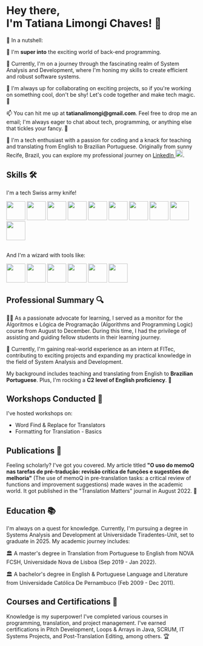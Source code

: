 <!DOCTYPE html>
<html lang="en">
<head>
    <meta charset="UTF-8">
    <meta name="viewport" content="width=device-width, initial-scale=1.0"> 
</head>
<body> 
        <h1>Hey there,<br />
        I'm Tatiana Limongi Chaves! 👋</h1>
         <p>🥜 In a nutshell:</p>
        <p><span class="emoji">👀</span> I'm <b>super into</b> the exciting world of back-end programming.</p>
        <p><span class="emoji">🌱</span> Currently, I'm on a journey through the fascinating realm of System Analysis and Development, where I'm honing my skills to create efficient and robust software systems.</p>
        <p><span class="emoji">💞</span> I'm always up for collaborating on exciting projects, so if you're working on something cool, don't be shy! Let's code together and make tech magic. 🚀</p>
        <p><span class="emoji">📫</span> You can hit me up at <b>tatianalimongi@gmail.com</b>. Feel free to drop me an email; I'm always eager to chat about tech, programming, or anything else that tickles your fancy. 📧</p>
        <p><span class="emoji">🚀</span> I'm a tech enthusiast with a passion for coding and a knack for teaching and translating from English to Brazilian Portuguese. Originally from sunny Recife, Brazil, you can explore my professional journey on <a href="https://www.linkedin.com/in/tatiana-limongi-chaves/?locale=en_US">LinkedIn </a><img src="https://github.com/tatilimongi/tatilimongi/assets/117868187/ec535526-42eb-49ac-bdbd-ce316e0cbf5c"height="20" width="20"/>.</p>
        <h2>Skills 🛠️</h2>
        <p>I'm a tech Swiss army knife!</p> 
        <img src="https://github.com/tatilimongi/tatilimongi/assets/117868187/e3b24994-2eca-4eca-8114-4bab2a9bf67f" height="50" width="50"/> <img src="https://github.com/tatilimongi/tatilimongi/assets/117868187/32a8b5a1-848f-4304-98fc-70be0ccb74ce" height="50" width="50"/> <img src="https://github.com/tatilimongi/tatilimongi/assets/117868187/af61c9b7-c60e-482d-85a5-054c7863420a" height="50" width="50"/> <img src="https://github.com/tatilimongi/tatilimongi/assets/117868187/a62c90d5-ab71-4b33-a6ab-db06db995708" height="50" width="50"/> <img src="https://github.com/tatilimongi/tatilimongi/assets/117868187/c9c0be8f-8d5c-486d-a099-03e673248724" height="50" width="50"/> <img src="https://github.com/tatilimongi/tatilimongi/assets/117868187/7e1f6ef0-e8db-4a36-bce2-1d086568753b" height="50" width="50"/> <img src="https://github.com/tatilimongi/tatilimongi/assets/117868187/b5acc2c5-803c-41bc-8d44-8f2fae225f76" height="50" width="50"/> <img src="https://github.com/tatilimongi/tatilimongi/assets/117868187/0ab4a782-1741-48b0-9841-648ed1ca5ae6" height="50" width="50"/> <img src="https://github.com/tatilimongi/tatilimongi/assets/117868187/45470498-98e0-428a-8ce1-c8a05114d3f9" height="50" width="50"/> <img src="https://github.com/tatilimongi/tatilimongi/assets/117868187/92d461fa-d550-44ca-9b9f-1d6bd332e140" height="50" width="50"/>
  <br />
  <br />
  <p>And I'm a wizard with tools like:</p>
   <img src="https://github.com/tatilimongi/tatilimongi/assets/117868187/e3f1b8b5-d340-4e85-aa61-cc34921a9a99" height="50" width="50"/> <img src="https://github.com/tatilimongi/tatilimongi/assets/117868187/c845052a-af9e-443f-8586-f7cc01e5a1e0" height="50" width="50"/> <img src="https://github.com/tatilimongi/tatilimongi/assets/117868187/6dca9b15-6d56-49a9-bf08-e3d00a89d5dd" height="50" width="50"/> <img src="https://github.com/tatilimongi/tatilimongi/assets/117868187/b14fd28f-93c0-4007-b852-e22caf70cb6e" height="50" width="50"/> <img src="https://github.com/tatilimongi/tatilimongi/assets/117868187/cf5b848a-f0a2-4e9f-a492-f029f1a84605" height="50" width="50"/> <img src="https://github.com/tatilimongi/tatilimongi/assets/117868187/f2789ec5-36d2-4693-a31a-36d4dca978db" height="50" width="50"/>
  <br />
        <h2>Professional Summary 🔍</h2>
        <p><span class="emoji">👩‍🏫</span> As a passionate advocate for learning, I served as a monitor for the Algoritmos e Lógica de Programação (Algorithms and Programming Logic) course from August to                 December. During this time, I had the privilege of assisting and guiding fellow students in their learning journey.</p>
        <p><span class="emoji">💼</span> Currently, I'm gaining real-world experience as an intern at FITec, contributing to exciting projects and expanding my practical knowledge in the field of System                 Analysis and Development.</p>
        <p>My background includes teaching and translating from English to <b>Brazilian Portuguese</b>. Plus, I'm rocking a <b>C2 level of English proficiency</b>. 💪</p>
        <h2>Workshops Conducted 📢</h2>
        <p>I've hosted workshops on:</p> 
        <ul>
          <li>Word Find & Replace for Translators</li>
          <li>Formatting for Translation - Basics</li>
        </ul>
        <h2>Publications 📖</h2>
        <p>Feeling scholarly? I've got you covered. My article titled <b>"O uso do memoQ nas tarefas de pré-tradução: revisão crítica de funções e sugestões de melhoria"</b> (The use of memoQ in pre-translation tasks: a critical review of functions and improvement suggestions) made waves in the academic world. It got published in the "Translation Matters" journal in August 2022. 📰</p>
        <h2>Education 📚</h2>
        <p>I'm always on a quest for knowledge. Currently, I'm pursuing a degree in Systems Analysis and Development at Universidade Tiradentes-Unit, set to graduate in 2025. My academic journey includes:</p> 
          <p>🏛️ A master's degree in Translation from Portuguese to English from NOVA FCSH, Universidade Nova de Lisboa (Sep 2019 - Jan 2022).</p>
          <p>🏛️ A bachelor's degree in English & Portuguese Language and Literature from Universidade Católica De Pernambuco (Feb 2009 - Dec 2011).</p>
        </ul>
        <h2>Courses and Certifications 🎯</h2>
        <p>Knowledge is my superpower! I've completed various courses in programming, translation, and project management. I've earned certifications in Pitch Development, Loops & Arrays in Java, SCRUM, IT Systems Projects, and Post-Translation Editing, among others. 🏆</p>
    </div>
</body>
